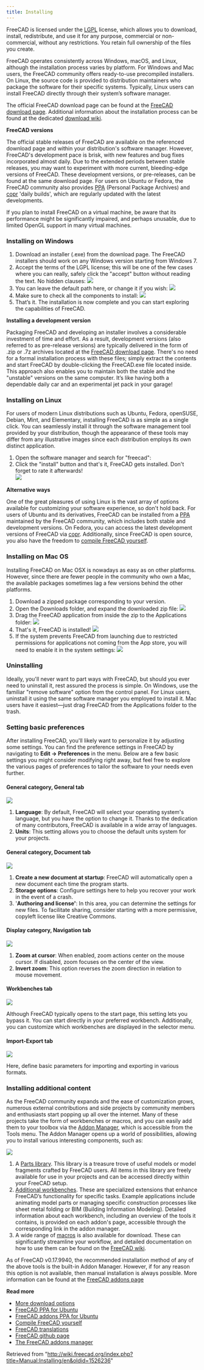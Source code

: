```yaml
---
title: Installing
---
```


FreeCAD is licensed under the [LGPL](https://en.wikipedia.org/wiki/GNU_Lesser_General_Public_License) license, which allows you to download, install, redistribute, and use it for any purpose, commercial or non-commercial, without any restrictions. You retain full ownership of the files you create.

FreeCAD operates consistently across Windows, macOS, and Linux, although the installation process varies by platform. For Windows and Mac users, the FreeCAD community offers ready-to-use precompiled installers. On Linux, the source code is provided to distribution maintainers who package the software for their specific systems. Typically, Linux users can install FreeCAD directly through their system’s software manager.

The official FreeCAD download page can be found at the [FreeCAD download page](https://www.freecad.org/downloads.php). Additional information about the installation process can be found at the dedicated [download wiki](https://wiki.freecad.org/Download).

**FreeCAD versions**

The official stable releases of FreeCAD are available on the referenced download page and within your distribution's software manager. However, FreeCAD's development pace is brisk, with new features and bug fixes incorporated almost daily. Due to the extended periods between stable releases, you may want to experiment with more current, bleeding-edge versions of FreeCAD. These development versions, or pre-releases, can be found at the same download page. For users on Ubuntu or Fedora, the FreeCAD community also provides [PPA](https://launchpad.net/~freecad-maintainers/+archive/ubuntu/freecad-daily) (Personal Package Archives) and [copr](https://copr.fedorainfracloud.org/groups/g/freecad/coprs/) 'daily builds', which are regularly updated with the latest developments.

If you plan to install FreeCAD on a virtual machine, be aware that its performance might be significantly impaired, and perhaps unusable, due to limited OpenGL support in many virtual machines.

### Installing on Windows

1. Download an installer (.exe) from the download page. The FreeCAD installers should work on any Windows version starting from Windows 7.
2. Accept the terms of the LGPL license; this will be one of the few cases where you can really, safely click the "accept" button without reading the text. No hidden clauses: ![](/images/LicenseAgreement_0212.jpeg)
3. You can leave the default path here, or change it if you wish: ![](/images/Path0212.jpeg)
4. Make sure to check all the components to install: ![](/images/Components0212.jpeg)
5. That’s it. The installation is now complete and you can start exploring the capabilities of FreeCAD.

**Installing a development version**

Packaging FreeCAD and developing an installer involves a considerable investment of time and effort. As a result, development versions (also referred to as pre-release versions) are typically delivered in the form of .zip or .7z archives located at the [FreeCAD download page](https://www.freecad.org/downloads.php). There's no need for a formal installation process with these files; simply extract the contents and start FreeCAD by double-clicking the FreeCAD.exe file located inside. This approach also enables you to maintain both the stable and the "unstable" versions on the same computer. It’s like having both a dependable daily car and an experimental jet pack in your garage!

### Installing on Linux

For users of modern Linux distributions such as Ubuntu, Fedora, openSUSE, Debian, Mint, and Elementary, installing FreeCAD is as simple as a single click. You can seamlessly install it through the software management tool provided by your distribution, though the appearance of these tools may differ from any illustrative images since each distribution employs its own distinct application.

1. Open the software manager and search for "freecad":
2. Click the "install" button and that's it, FreeCAD gets installed. Don't forget to rate it afterwards!  
   ![](/images/LinuxInstallation.png)

**Alternative ways**

One of the great pleasures of using Linux is the vast array of options available for customizing your software experience, so don't hold back. For users of Ubuntu and its derivatives, FreeCAD can be installed from a [PPA](https://launchpad.net/~freecad-maintainers) maintained by the FreeCAD community, which includes both stable and development versions. On Fedora, you can access the latest development versions of FreeCAD via [copr](https://copr.fedorainfracloud.org/groups/g/freecad/coprs/). Additionally, since FreeCAD is open source, you also have the freedom to [compile FreeCAD yourself](/Compiling "Compiling").

### Installing on Mac OS

Installing FreeCAD on Mac OSX is nowadays as easy as on other platforms. However, since there are fewer people in the community who own a Mac, the available packages sometimes lag a few versions behind the other platforms.

1. Download a zipped package corresponding to your version.
2. Open the Downloads folder, and expand the downloaded zip file: ![](/images/Freecad-mac-01.jpg)
3. Drag the FreeCAD application from inside the zip to the Applications folder: ![](/images/Freecad-mac-02.jpg)
4. That's it, FreeCAD is installed! ![](/images/Freecad-mac-03.jpg)
5. If the system prevents FreeCAD from launching due to restricted permissions for applications not coming from the App store, you will need to enable it in the system settings: ![](/images/Freecad-mac-04.jpg)

### Uninstalling

Ideally, you'll never want to part ways with FreeCAD, but should you ever need to uninstall it, rest assured the process is simple. On Windows, use the familiar "remove software" option from the control panel. For Linux users, uninstall it using the same software manager you employed to install it. Mac users have it easiest—just drag FreeCAD from the Applications folder to the trash.

### Setting basic preferences

After installing FreeCAD, you'll likely want to personalize it by adjusting some settings. You can find the preference settings in FreeCAD by navigating to **Edit → Preferences** in the menu. Below are a few basic settings you might consider modifying right away, but feel free to explore the various pages of preferences to tailor the software to your needs even further.

#### General category, General tab

![](/images/FreeCAD_022_GeneralGen.png)

1. **Language**: By default, FreeCAD will select your operating system's language, but you have the option to change it. Thanks to the dedication of many contributors, FreeCAD is available in a wide array of languages.
2. **Units**: This setting allows you to choose the default units system for your projects.

#### General category, Document tab

![](/images/FreeCAD_022_GeneralDoc.png)

1. **Create a new document at startup**: FreeCAD will automatically open a new document each time the program starts.
2. **Storage options**: Configure settings here to help you recover your work in the event of a crash.
3. '**Authoring and license'**: In this area, you can determine the settings for new files. To facilitate sharing, consider starting with a more permissive, copyleft license like Creative Commons.

#### Display category, Navigation tab

![](/images/FreeCAD_022_DisplayNav.png)

1. **Zoom at cursor**: When enabled, zoom actions center on the mouse cursor. If disabled, zoom focuses on the center of the view.
2. **Invert zoom**: This option reverses the zoom direction in relation to mouse movement.

#### Workbenches tab

![](/images/FreeCAD_022_WBMenu.png)

Although FreeCAD typically opens to the start page, this setting lets you bypass it. You can start directly in your preferred workbench. Additionally, you can customize which workbenches are displayed in the selector menu.

#### Import-Export tab

![](/images/FreeCAD_022_ImportExport.png)

Here, define basic parameters for importing and exporting in various formats.

### Installing additional content

As the FreeCAD community expands and the ease of customization grows, numerous external contributions and side projects by community members and enthusiasts start popping up all over the internet. Many of these projects take the form of workbenches or macros, and you can easily add them to your toolbox via the [Addon Manager](/Std_AddonMgr "Std AddonMgr"), which is accessible from the Tools menu. The Addon Manager opens up a world of possibilities, allowing you to install various interesting components, such as:

![](/images/FreeCAD_022_AddonsMenu.png)

1. A [Parts library](https://github.com/FreeCAD/FreeCAD-library). This library is a treasure trove of useful models or model fragments crafted by FreeCAD users. All items in this library are freely available for use in your projects and can be accessed directly within your FreeCAD setup.
2. [Additional workbenches](https://github.com/FreeCAD/FreeCAD-addons). These are specialized extensions that enhance FreeCAD’s functionality for specific tasks. Example applications include animating model parts or managing specific construction processes like sheet metal folding or BIM (Building Information Modeling). Detailed information about each workbench, including an overview of the tools it contains, is provided on each addon's page, accessible through the corresponding link in the addon manager.
3. A wide range of [macros](https://github.com/FreeCAD/FreeCAD-macros) is also available for download. These can significantly streamline your workflow, and detailed documentation on how to use them can be found on the [FreeCAD wiki](/Macros_recipes "Macros recipes").

As of FreeCAD v0.17.9940, the recommended installation method of any of the above tools is the built-in Addon Manager. However, if for any reason this option is not available, then manual installation is always possible. More information can be found at the [FreeCAD addons page](https://github.com/FreeCAD/FreeCAD-addons)

**Read more**

- [More download options](/Download "Download")
- [FreeCAD PPA for Ubuntu](https://launchpad.net/~freecad-maintainers)
- [FreeCAD addons PPA for Ubuntu](https://launchpad.net/freecad-extras)
- [Compile FreeCAD yourself](/Compiling "Compiling")
- [FreeCAD translations](https://crowdin.com/project/freecad)
- [FreeCAD github page](https://github.com/FreeCAD)
- [The FreeCAD addons manager](/Std_AddonMgr "Std AddonMgr")

Retrieved from "<http://wiki.freecad.org/index.php?title=Manual:Installing/en&oldid=1526236>"
